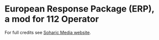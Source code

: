 <h1>European Response Package (ERP), a mod for 112 Operator</h1>
<p>For full credits see <a href="https://soharicmedia.com/erp">Soharic Media website</a>.</p>